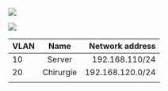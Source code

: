 ![](https://media.discordapp.net/attachments/1313041657389781042/1313055996201140245/image.png?ex=674ebe30&is=674d6cb0&hm=3dd92762c86acd6e86896808ac87576a33ae38421052a59cd47d53d4c50eeee0&=&format=webp&quality=lossless)  
  
  ![](https://media.discordapp.net/attachments/1313041657389781042/1313057106911301663/image.png?ex=674ebf39&is=674d6db9&hm=4f2b265e84062b7b2a8b5a0d430df40206012c9774080733e13bf7af44f64e62&=&format=webp&quality=lossless)

| VLAN | Name | Network address |
| :---         |     :---:      |          ---: |
| 10   | Server     | 192.168.110/24   |
| 20     | Chirurgie      | 192.168.120.0/24      |
|||